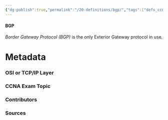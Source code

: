 ```yaml
---
{"dg-publish":true,"permalink":"/20-definitions/bgp/","tags":["defs_ccna"]}
---
```


#### BGP
*Border Gateway Protocol (BGP)* is the only Exterior Gateway protocol in use.

# Metadata
### OSI or TCP/IP Layer

### CCNA Exam Topic

### Contributors

### Sources

